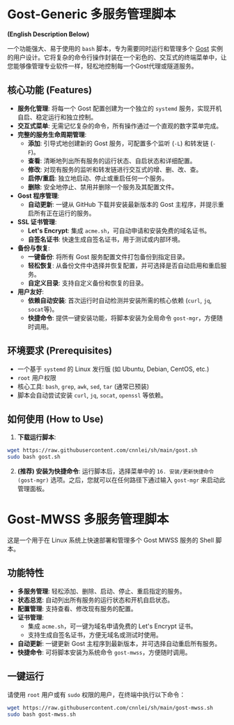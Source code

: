 # Gost-Generic 多服务管理脚本

**(English Description Below)**

一个功能强大、易于使用的 `bash` 脚本，专为需要同时运行和管理多个 [Gost](https://github.com/go-gost/gost) 实例的用户设计。它将复杂的命令行操作封装在一个彩色的、交互式的终端菜单中，让您能够像管理专业软件一样，轻松地控制每一个Gost代理或隧道服务。


## 核心功能 (Features)

- **服务化管理**: 将每一个 Gost 配置创建为一个独立的 `systemd` 服务，实现开机自启、稳定运行和独立控制。
- **交互式菜单**: 无需记忆复杂的命令，所有操作通过一个直观的数字菜单完成。
- **完整的服务生命周期管理**:
    - **添加**: 引导式地创建新的 Gost 服务，可配置多个监听 (`-L`) 和转发链 (`-F`)。
    - **查看**: 清晰地列出所有服务的运行状态、自启状态和详细配置。
    - **修改**: 对现有服务的监听和转发链进行交互式的增、删、改、查。
    - **启停/重启**: 独立地启动、停止或重启任何一个服务。
    - **删除**: 安全地停止、禁用并删除一个服务及其配置文件。
- **Gost 程序管理**:
    - **自动更新**: 一键从 GitHub 下载并安装最新版本的 Gost 主程序，并提示重启所有正在运行的服务。
- **SSL 证书管理**:
    - **Let's Encrypt**: 集成 `acme.sh`，可自动申请和安装免费的域名证书。
    - **自签名证书**: 快速生成自签名证书，用于测试或内部环境。
- **备份与恢复**:
    - **一键备份**: 将所有 Gost 服务配置文件打包备份到指定目录。
    - **轻松恢复**: 从备份文件中选择并恢复配置，并可选择是否自动启用和重启服务。
    - **自定义目录**: 支持自定义备份和恢复的目录。
- **用户友好**:
    - **依赖自动安装**: 首次运行时自动检测并安装所需的核心依赖 (`curl`, `jq`, `socat`等)。
    - **快捷命令**: 提供一键安装功能，将脚本安装为全局命令 `gost-mgr`，方便随时调用。

## 环境要求 (Prerequisites)

- 一个基于 `systemd` 的 Linux 发行版 (如 Ubuntu, Debian, CentOS, etc.)
- `root` 用户权限
- 核心工具: `bash`, `grep`, `awk`, `sed`, `tar` (通常已预装)
- 脚本会自动尝试安装 `curl`, `jq`, `socat`, `openssl` 等依赖。

## 如何使用 (How to Use)

1.  **下载运行脚本**:
```bash
wget https://raw.githubusercontent.com/cnnlei/sh/main/gost.sh
sudo bash gost.sh
```

2.  **(推荐) 安装为快捷命令**:
    运行脚本后，选择菜单中的 `16. 安装/更新快捷命令 (gost-mgr)` 选项。之后，您就可以在任何路径下通过输入 `gost-mgr` 来启动此管理面板。






# Gost-MWSS 多服务管理脚本

这是一个用于在 Linux 系统上快速部署和管理多个 Gost MWSS 服务的 Shell 脚本。

## 功能特性

-   **多服务管理**: 轻松添加、删除、启动、停止、重启指定的服务。
-   **状态总览**: 自动列出所有服务的运行状态和开机自启状态。
-   **配置管理**: 支持查看、修改现有服务的配置。
-   **证书管理**:
    -   集成 `acme.sh`，可一键为域名申请免费的 Let's Encrypt 证书。
    -   支持生成自签名证书，方便无域名或测试时使用。
-   **自动更新**: 一键更新 Gost 主程序到最新版本，并可选择自动重启所有服务。
-   **快捷命令**: 可将脚本安装为系统命令 `gost-mwss`，方便随时调用。

## 一键运行

请使用 `root` 用户或有 `sudo` 权限的用户，在终端中执行以下命令：

```bash
wget https://raw.githubusercontent.com/cnnlei/sh/main/gost-mwss.sh
sudo bash gost-mwss.sh
```
